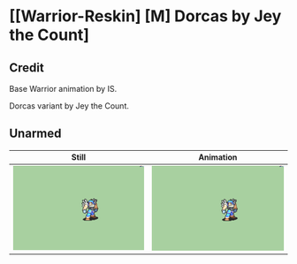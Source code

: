 # [\[Warrior-Reskin\] \[M\] Dorcas by Jey the Count]

## Credit

Base Warrior animation by IS. 

Dorcas variant by Jey the Count.
	
## Unarmed

| Still | Animation |
| :---: | :-------: |
| ![Unarmed still](./Unarmed_000.png) | ![Unarmed animation](./Unarmed.gif) |
